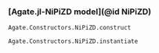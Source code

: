 ### [Agate.jl-NiPiZD model](@id NiPiZD)

```@docs
Agate.Constructors.NiPiZD.construct
```

```@docs
Agate.Constructors.NiPiZD.instantiate
```
